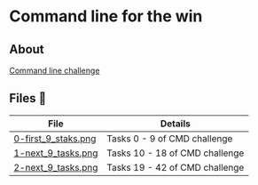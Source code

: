 # Command line for the win

## About
[Command line challenge](https://cmdchallenge.com/)

## Files :page_facing_up:
| File 					       | Details                        |
| -------------------------------------------- | ------------------------------ |
| [0-first_9_staks.png](./0-first_9_staks.png) | Tasks 0 - 9 of CMD challenge   |
| [1-next_9_tasks.png](./1-next_9_tasks.png)   | Tasks 10 - 18 of CMD challenge |
| [2-next_9_tasks.png](./2-next_9_tasks.png)  | Tasks 19 - 42 of CMD challenge |
